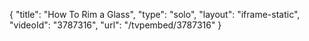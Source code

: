 {
    "title": "How To Rim a Glass",
    "type": "solo",
    "layout": "iframe-static",
    "videoId": "3787316",
    "url": "\/tvpembed\/3787316"
}
